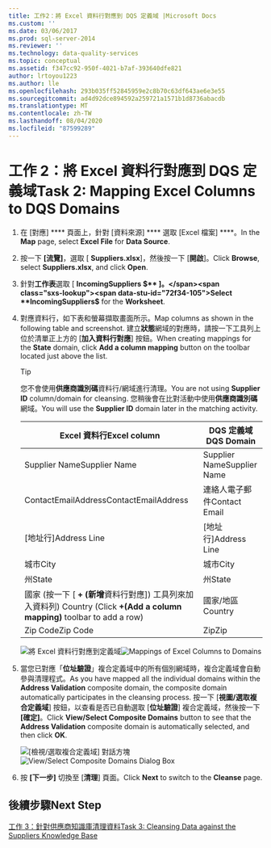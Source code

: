 ```yaml
---
title: 工作2：將 Excel 資料行對應到 DQS 定義域 |Microsoft Docs
ms.custom: ''
ms.date: 03/06/2017
ms.prod: sql-server-2014
ms.reviewer: ''
ms.technology: data-quality-services
ms.topic: conceptual
ms.assetid: f347cc92-950f-4021-b7af-393640dfe821
author: lrtoyou1223
ms.author: lle
ms.openlocfilehash: 293b035ff52845959e2c8b70c63df643ae6e3e55
ms.sourcegitcommit: ad4d92dce894592a259721a1571b1d8736abacdb
ms.translationtype: MT
ms.contentlocale: zh-TW
ms.lasthandoff: 08/04/2020
ms.locfileid: "87599289"
---
```

# <a name="task-2-mapping-excel-columns-to-dqs-domains"></a><span data-ttu-id="72f34-102">工作 2：將 Excel 資料行對應到 DQS 定義域</span><span class="sxs-lookup"><span data-stu-id="72f34-102">Task 2: Mapping Excel Columns to DQS Domains</span></span>
    
1.  <span data-ttu-id="72f34-103">在 [對應] \*\*\*\* 頁面上，針對 [資料來源] \*\*\*\* 選取 [Excel 檔案] \*\*\*\*。</span><span class="sxs-lookup"><span data-stu-id="72f34-103">In the **Map** page, select **Excel File** for **Data Source**.</span></span>  
  
2.  <span data-ttu-id="72f34-104">按一下 **[流覽]**，選取 [ **Suppliers.xlsx**]，然後按一下 [**開啟**]。</span><span class="sxs-lookup"><span data-stu-id="72f34-104">Click **Browse**, select **Suppliers.xlsx**, and click **Open**.</span></span>  
  
3.  <span data-ttu-id="72f34-105">針對**工作表**選取 [ **IncomingSuppliers $** ]。</span><span class="sxs-lookup"><span data-stu-id="72f34-105">Select **IncomingSuppliers$** for the **Worksheet**.</span></span>  
  
4.  <span data-ttu-id="72f34-106">對應資料行，如下表和螢幕擷取畫面所示。</span><span class="sxs-lookup"><span data-stu-id="72f34-106">Map columns as shown in the following table and screenshot.</span></span> <span data-ttu-id="72f34-107">建立**狀態**網域的對應時，請按一下工具列上位於清單正上方的 [**加入資料行對應**] 按鈕。</span><span class="sxs-lookup"><span data-stu-id="72f34-107">When creating mappings for the **State** domain, click **Add a column mapping** button on the toolbar located just above the list.</span></span>  
  
    > [!TIP]  
    >  <span data-ttu-id="72f34-108">您不會使用**供應商識別碼**資料行/網域進行清理。</span><span class="sxs-lookup"><span data-stu-id="72f34-108">You are not using **Supplier ID** column/domain for cleansing.</span></span> <span data-ttu-id="72f34-109">您稍後會在比對活動中使用**供應商識別碼**網域。</span><span class="sxs-lookup"><span data-stu-id="72f34-109">You will use the **Supplier ID** domain later in the matching activity.</span></span>  
  
    |<span data-ttu-id="72f34-110">Excel 資料行</span><span class="sxs-lookup"><span data-stu-id="72f34-110">Excel column</span></span>|<span data-ttu-id="72f34-111">DQS 定義域</span><span class="sxs-lookup"><span data-stu-id="72f34-111">DQS Domain</span></span>|  
    |------------------|----------------|  
    |<span data-ttu-id="72f34-112">Supplier Name</span><span class="sxs-lookup"><span data-stu-id="72f34-112">Supplier Name</span></span>|<span data-ttu-id="72f34-113">Supplier Name</span><span class="sxs-lookup"><span data-stu-id="72f34-113">Supplier Name</span></span>|  
    |<span data-ttu-id="72f34-114">ContactEmailAddress</span><span class="sxs-lookup"><span data-stu-id="72f34-114">ContactEmailAddress</span></span>|<span data-ttu-id="72f34-115">連絡人電子郵件</span><span class="sxs-lookup"><span data-stu-id="72f34-115">Contact Email</span></span>|  
    |<span data-ttu-id="72f34-116">[地址行]</span><span class="sxs-lookup"><span data-stu-id="72f34-116">Address Line</span></span>|<span data-ttu-id="72f34-117">[地址行]</span><span class="sxs-lookup"><span data-stu-id="72f34-117">Address Line</span></span>|  
    |<span data-ttu-id="72f34-118">城市</span><span class="sxs-lookup"><span data-stu-id="72f34-118">City</span></span>|<span data-ttu-id="72f34-119">城市</span><span class="sxs-lookup"><span data-stu-id="72f34-119">City</span></span>|  
    |<span data-ttu-id="72f34-120">州</span><span class="sxs-lookup"><span data-stu-id="72f34-120">State</span></span>|<span data-ttu-id="72f34-121">州</span><span class="sxs-lookup"><span data-stu-id="72f34-121">State</span></span>|  
    |<span data-ttu-id="72f34-122">國家 (按一下 [ **+ (新增**資料行對應]) 工具列來加入資料列) </span><span class="sxs-lookup"><span data-stu-id="72f34-122">Country (Click **+(Add a column mapping)** toolbar to add a row)</span></span>|<span data-ttu-id="72f34-123">國家/地區</span><span class="sxs-lookup"><span data-stu-id="72f34-123">Country</span></span>|  
    |<span data-ttu-id="72f34-124">Zip Code</span><span class="sxs-lookup"><span data-stu-id="72f34-124">Zip Code</span></span>|<span data-ttu-id="72f34-125">Zip</span><span class="sxs-lookup"><span data-stu-id="72f34-125">Zip</span></span>|  
  
     <span data-ttu-id="72f34-126">![將 Excel 資料行對應到定義域](../../2014/tutorials/media/et-mappingexcelcolumnstodqsdomains-01.jpg "將 Excel 資料行對應到定義域")</span><span class="sxs-lookup"><span data-stu-id="72f34-126">![Mappings of Excel Columns to Domains](../../2014/tutorials/media/et-mappingexcelcolumnstodqsdomains-01.jpg "Mappings of Excel Columns to Domains")</span></span>  
  
5.  <span data-ttu-id="72f34-127">當您已對應「**位址驗證**」複合定義域中的所有個別網域時，複合定義域會自動參與清理程式。</span><span class="sxs-lookup"><span data-stu-id="72f34-127">As you have mapped all the individual domains within the **Address Validation** composite domain, the composite domain automatically participates in the cleansing process.</span></span> <span data-ttu-id="72f34-128">按一下 [**視圖/選取複合定義域**] 按鈕，以查看是否已自動選取 [**位址驗證**] 複合定義域，然後按一下 **[確定]**。</span><span class="sxs-lookup"><span data-stu-id="72f34-128">Click **View/Select Composite Domains** button to see that the **Address Validation** composite domain is automatically selected, and then click **OK**.</span></span>  
  
     <span data-ttu-id="72f34-129">![[檢視/選取複合定義域] 對話方塊](../../2014/tutorials/media/et-mappingexcelcolumnstodqsdomains-02.jpg "[檢視/選取複合定義域] 對話方塊")</span><span class="sxs-lookup"><span data-stu-id="72f34-129">![View/Select Composite Domains Dialog Box](../../2014/tutorials/media/et-mappingexcelcolumnstodqsdomains-02.jpg "View/Select Composite Domains Dialog Box")</span></span>  
  
6.  <span data-ttu-id="72f34-130">按 **[下一步]** 切換至 [**清理**] 頁面。</span><span class="sxs-lookup"><span data-stu-id="72f34-130">Click **Next** to switch to the **Cleanse** page.</span></span>  
  
## <a name="next-step"></a><span data-ttu-id="72f34-131">後續步驟</span><span class="sxs-lookup"><span data-stu-id="72f34-131">Next Step</span></span>  
 [<span data-ttu-id="72f34-132">工作 3：針對供應商知識庫清理資料</span><span class="sxs-lookup"><span data-stu-id="72f34-132">Task 3: Cleansing Data against the Suppliers Knowledge Base</span></span>](../../2014/tutorials/task-3-cleansing-data-against-the-suppliers-knowledge-base.md)  
  
  
